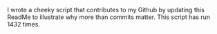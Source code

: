 I wrote a cheeky script that contributes to my Github by updating this ReadMe to illustrate why more than commits matter. This script has run 1432 times.